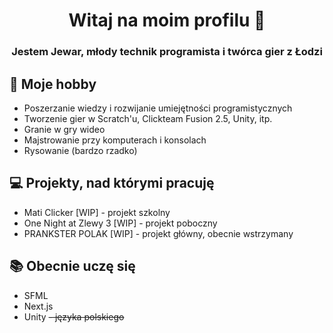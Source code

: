 <h1 align="center">Witaj na moim profilu 👋</h1>
<h3 align="center">Jestem Jewar, młody technik programista i twórca gier z Łodzi</h3>

## 📅 Moje hobby
- Poszerzanie wiedzy i rozwijanie umiejętności programistycznych
- Tworzenie gier w Scratch'u, Clickteam Fusion 2.5, Unity, itp.
- Granie w gry wideo
- Majstrowanie przy komputerach i konsolach
- Rysowanie (bardzo rzadko)

## 💻 Projekty, nad którymi pracuję
- Mati Clicker [WIP] - projekt szkolny
- One Night at Zlewy 3 [WIP] - projekt poboczny
- PRANKSTER POLAK [WIP] - projekt główny, obecnie wstrzymany

## 📚 Obecnie uczę się
- SFML
- Next.js
- Unity
~~- języka polskiego~~
